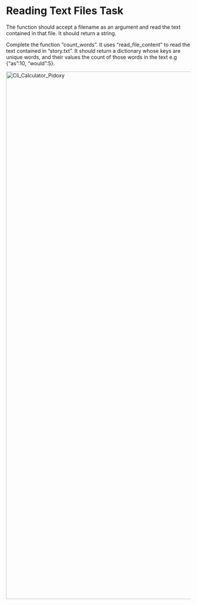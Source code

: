 # Reading Text Files Task

  The function should accept a filename as an argument and read the text contained in that file. It should return a string.

  Complete the function “count_words”. It uses “read_file_content” to read the text contained in “story.txt”. It should return a dictionary whose keys are unique words, and their values the count of those words in the text e.g {“as”:10, “would”:5}.

     
<img width="1440" alt="Cli_Calculator_Pidoxy" src="https://user-images.githubusercontent.com/56538561/168654069-bed7bdfd-cd09-4c07-9b65-95606204ac52.png">
